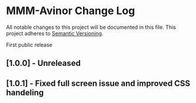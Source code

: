 # MMM-Avinor Change Log
All notable changes to this project will be documented in this file.
This project adheres to [Semantic Versioning](http://semver.org/).

First public release

## [1.0.0] - Unreleased
## [1.0.1] - Fixed full screen issue and improved CSS handeling


